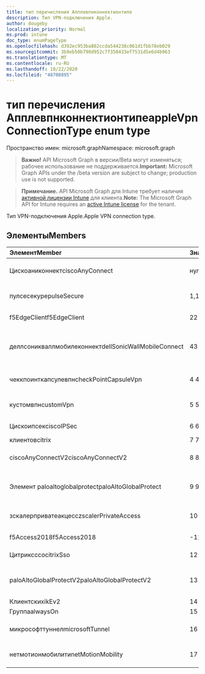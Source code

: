 ```yaml
---
title: тип перечисления Апплевпнконнектионтипе
description: Тип VPN-подключения Apple.
author: dougeby
localization_priority: Normal
ms.prod: intune
doc_type: enumPageType
ms.openlocfilehash: d392ec953ba802ccda544238c061d1fbb78eb029
ms.sourcegitcommit: 3b9eb50b790d952c7f350433ef7531d5e6d4b963
ms.translationtype: MT
ms.contentlocale: ru-RU
ms.lasthandoff: 10/22/2020
ms.locfileid: "48708895"
---
```

# <a name="applevpnconnectiontype-enum-type"></a><span data-ttu-id="720d9-103">тип перечисления Апплевпнконнектионтипе</span><span class="sxs-lookup"><span data-stu-id="720d9-103">appleVpnConnectionType enum type</span></span>

<span data-ttu-id="720d9-104">Пространство имен: microsoft.graph</span><span class="sxs-lookup"><span data-stu-id="720d9-104">Namespace: microsoft.graph</span></span>

> <span data-ttu-id="720d9-105">**Важно!** API Microsoft Graph в версии/Beta могут изменяться; рабочее использование не поддерживается.</span><span class="sxs-lookup"><span data-stu-id="720d9-105">**Important:** Microsoft Graph APIs under the /beta version are subject to change; production use is not supported.</span></span>

> <span data-ttu-id="720d9-106">**Примечание.** API Microsoft Graph для Intune требует наличия [активной лицензии Intune](https://go.microsoft.com/fwlink/?linkid=839381) для клиента.</span><span class="sxs-lookup"><span data-stu-id="720d9-106">**Note:** The Microsoft Graph API for Intune requires an [active Intune license](https://go.microsoft.com/fwlink/?linkid=839381) for the tenant.</span></span>

<span data-ttu-id="720d9-107">Тип VPN-подключения Apple.</span><span class="sxs-lookup"><span data-stu-id="720d9-107">Apple VPN connection type.</span></span>

## <a name="members"></a><span data-ttu-id="720d9-108">Элементы</span><span class="sxs-lookup"><span data-stu-id="720d9-108">Members</span></span>
|<span data-ttu-id="720d9-109">Элемент</span><span class="sxs-lookup"><span data-stu-id="720d9-109">Member</span></span>|<span data-ttu-id="720d9-110">Значение</span><span class="sxs-lookup"><span data-stu-id="720d9-110">Value</span></span>|<span data-ttu-id="720d9-111">Описание</span><span class="sxs-lookup"><span data-stu-id="720d9-111">Description</span></span>|
|:---|:---|:---|
|<span data-ttu-id="720d9-112">Цискоаниконнект</span><span class="sxs-lookup"><span data-stu-id="720d9-112">ciscoAnyConnect</span></span>|<span data-ttu-id="720d9-113">нуль</span><span class="sxs-lookup"><span data-stu-id="720d9-113">0</span></span>|<span data-ttu-id="720d9-114">Cisco Аниконнект.</span><span class="sxs-lookup"><span data-stu-id="720d9-114">Cisco AnyConnect.</span></span>|
|<span data-ttu-id="720d9-115">пулсесекуре</span><span class="sxs-lookup"><span data-stu-id="720d9-115">pulseSecure</span></span>|<span data-ttu-id="720d9-116">1,1</span><span class="sxs-lookup"><span data-stu-id="720d9-116">1</span></span>|<span data-ttu-id="720d9-117">Безопасный импульс.</span><span class="sxs-lookup"><span data-stu-id="720d9-117">Pulse Secure.</span></span>|
|<span data-ttu-id="720d9-118">f5EdgeClient</span><span class="sxs-lookup"><span data-stu-id="720d9-118">f5EdgeClient</span></span>|<span data-ttu-id="720d9-119">2</span><span class="sxs-lookup"><span data-stu-id="720d9-119">2</span></span>|<span data-ttu-id="720d9-120">Пограничный клиент F5.</span><span class="sxs-lookup"><span data-stu-id="720d9-120">F5 Edge Client.</span></span>|
|<span data-ttu-id="720d9-121">деллсоникваллмобилеконнект</span><span class="sxs-lookup"><span data-stu-id="720d9-121">dellSonicWallMobileConnect</span></span>|<span data-ttu-id="720d9-122">4</span><span class="sxs-lookup"><span data-stu-id="720d9-122">3</span></span>|<span data-ttu-id="720d9-123">Мобильное подключение Dell Сониквалл.</span><span class="sxs-lookup"><span data-stu-id="720d9-123">Dell SonicWALL Mobile Connection.</span></span>|
|<span data-ttu-id="720d9-124">чеккпоинткапсулевпн</span><span class="sxs-lookup"><span data-stu-id="720d9-124">checkPointCapsuleVpn</span></span>|<span data-ttu-id="720d9-125">4 </span><span class="sxs-lookup"><span data-stu-id="720d9-125">4</span></span>|<span data-ttu-id="720d9-126">Проверка покапсулы VPN.</span><span class="sxs-lookup"><span data-stu-id="720d9-126">Check Point Capsule VPN.</span></span>|
|<span data-ttu-id="720d9-127">кустомвпн</span><span class="sxs-lookup"><span data-stu-id="720d9-127">customVpn</span></span>|<span data-ttu-id="720d9-128">5 </span><span class="sxs-lookup"><span data-stu-id="720d9-128">5</span></span>|<span data-ttu-id="720d9-129">Пользовательская сеть VPN.</span><span class="sxs-lookup"><span data-stu-id="720d9-129">Custom VPN.</span></span>|
|<span data-ttu-id="720d9-130">Цискоипсек</span><span class="sxs-lookup"><span data-stu-id="720d9-130">ciscoIPSec</span></span>|<span data-ttu-id="720d9-131">6 </span><span class="sxs-lookup"><span data-stu-id="720d9-131">6</span></span>|<span data-ttu-id="720d9-132">Cisco (IPSec).</span><span class="sxs-lookup"><span data-stu-id="720d9-132">Cisco (IPSec).</span></span>|
|<span data-ttu-id="720d9-133">клиентов</span><span class="sxs-lookup"><span data-stu-id="720d9-133">citrix</span></span>|<span data-ttu-id="720d9-134">7 </span><span class="sxs-lookup"><span data-stu-id="720d9-134">7</span></span>|<span data-ttu-id="720d9-135">Клиентов.</span><span class="sxs-lookup"><span data-stu-id="720d9-135">Citrix.</span></span>|
|<span data-ttu-id="720d9-136">ciscoAnyConnectV2</span><span class="sxs-lookup"><span data-stu-id="720d9-136">ciscoAnyConnectV2</span></span>|<span data-ttu-id="720d9-137">8 </span><span class="sxs-lookup"><span data-stu-id="720d9-137">8</span></span>|<span data-ttu-id="720d9-138">Cisco Аниконнект v2.</span><span class="sxs-lookup"><span data-stu-id="720d9-138">Cisco AnyConnect V2.</span></span>|
|<span data-ttu-id="720d9-139">Элемент paloaltoglobalprotect</span><span class="sxs-lookup"><span data-stu-id="720d9-139">paloAltoGlobalProtect</span></span>|<span data-ttu-id="720d9-140">9 </span><span class="sxs-lookup"><span data-stu-id="720d9-140">9</span></span>|<span data-ttu-id="720d9-141">Palo Alto сети Глобалпротект.</span><span class="sxs-lookup"><span data-stu-id="720d9-141">Palo Alto Networks GlobalProtect.</span></span>|
|<span data-ttu-id="720d9-142">зскалерприватеакцесс</span><span class="sxs-lookup"><span data-stu-id="720d9-142">zscalerPrivateAccess</span></span>|<span data-ttu-id="720d9-143">10 </span><span class="sxs-lookup"><span data-stu-id="720d9-143">10</span></span>|<span data-ttu-id="720d9-144">Частный доступ зскалер.</span><span class="sxs-lookup"><span data-stu-id="720d9-144">Zscaler Private Access.</span></span>|
|<span data-ttu-id="720d9-145">f5Access2018</span><span class="sxs-lookup"><span data-stu-id="720d9-145">f5Access2018</span></span>|<span data-ttu-id="720d9-146">-11:00</span><span class="sxs-lookup"><span data-stu-id="720d9-146">11</span></span>|<span data-ttu-id="720d9-147">F5 доступ 2018.</span><span class="sxs-lookup"><span data-stu-id="720d9-147">F5 Access 2018.</span></span>|
|<span data-ttu-id="720d9-148">Цитриксссо</span><span class="sxs-lookup"><span data-stu-id="720d9-148">citrixSso</span></span>|<span data-ttu-id="720d9-149">12 </span><span class="sxs-lookup"><span data-stu-id="720d9-149">12</span></span>|<span data-ttu-id="720d9-150">Единый вход Citrix.</span><span class="sxs-lookup"><span data-stu-id="720d9-150">Citrix Sso.</span></span>|
|<span data-ttu-id="720d9-151">paloAltoGlobalProtectV2</span><span class="sxs-lookup"><span data-stu-id="720d9-151">paloAltoGlobalProtectV2</span></span>|<span data-ttu-id="720d9-152">13 </span><span class="sxs-lookup"><span data-stu-id="720d9-152">13</span></span>|<span data-ttu-id="720d9-153">Palo Alto сети Глобалпротект v2.</span><span class="sxs-lookup"><span data-stu-id="720d9-153">Palo Alto Networks GlobalProtect V2.</span></span>|
|<span data-ttu-id="720d9-154">Клиентских</span><span class="sxs-lookup"><span data-stu-id="720d9-154">ikEv2</span></span>|<span data-ttu-id="720d9-155">14 </span><span class="sxs-lookup"><span data-stu-id="720d9-155">14</span></span>|<span data-ttu-id="720d9-156">Клиентских.</span><span class="sxs-lookup"><span data-stu-id="720d9-156">IKEv2.</span></span>|
|<span data-ttu-id="720d9-157">Группа</span><span class="sxs-lookup"><span data-stu-id="720d9-157">alwaysOn</span></span>|<span data-ttu-id="720d9-158">15 </span><span class="sxs-lookup"><span data-stu-id="720d9-158">15</span></span>|<span data-ttu-id="720d9-159">Группа.</span><span class="sxs-lookup"><span data-stu-id="720d9-159">AlwaysOn.</span></span>|
|<span data-ttu-id="720d9-160">микрософттуннел</span><span class="sxs-lookup"><span data-stu-id="720d9-160">microsoftTunnel</span></span>|<span data-ttu-id="720d9-161">16 </span><span class="sxs-lookup"><span data-stu-id="720d9-161">16</span></span>|<span data-ttu-id="720d9-162">Туннель Microsoft.</span><span class="sxs-lookup"><span data-stu-id="720d9-162">Microsoft Tunnel.</span></span>|
|<span data-ttu-id="720d9-163">нетмотионмобилити</span><span class="sxs-lookup"><span data-stu-id="720d9-163">netMotionMobility</span></span>|<span data-ttu-id="720d9-164">17 </span><span class="sxs-lookup"><span data-stu-id="720d9-164">17</span></span>|<span data-ttu-id="720d9-165">Мобильность Нетмотион.</span><span class="sxs-lookup"><span data-stu-id="720d9-165">NetMotion Mobility.</span></span>|





